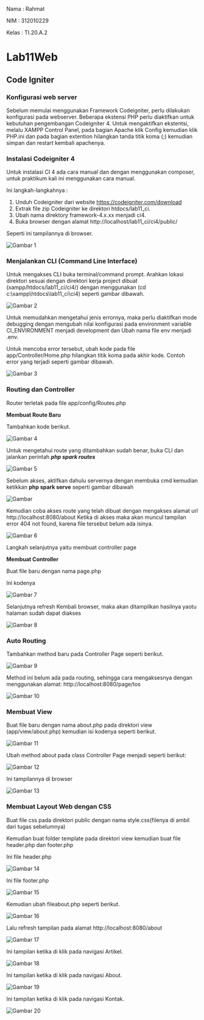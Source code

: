 Nama : Rahmat

NIM : 312010229

Kelas : TI.20.A.2

# Lab11Web

## Code Igniter

### Konfigurasi web server

Sebelum memulai menggunakan Framework Codeigniter, perlu dilakukan konfigurasi
pada webserver. Beberapa ekstensi PHP perlu diaktifkan untuk kebutuhan
pengembangan Codeigniter 4.
Untuk mengaktifkan ekstentsi, melalu XAMPP Control Panel, pada bagian
Apache klik Config kemudian klik PHP.ini dan pada bagian extention hilangkan tanda titik koma (;) kemudian simpan dan restart kembali apachenya.

### Instalasi Codeigniter 4

Untuk instalasi CI 4 ada cara manual dan dengan menggunakan composer, untuk praktikum kali ini menggunakan cara manual.

Ini langkah-langkahnya :

1. Unduh Codeigniter dari website https://codeigniter.com/download
2. Extrak file zip Codeigniter ke direktori htdocs/lab11_ci.
3. Ubah nama direktory framework-4.x.xx menjadi ci4.
4. Buka browser dengan alamat http://localhost/lab11_ci/ci4/public/

Seperti ini tampilannya di browser.

![Gambar 1](screenshot/ss1a.PNG)

### Menjalankan CLI (Command Line Interface)

Untuk mengakses CLI buka terminal/command prompt. Arahkan lokasi direktori sesuai dengan direktori kerja project dibuat
(xampp/htdocs/lab11_ci/ci4/) dengan menggunakan (cd c:\xampp\htdocs\lab11_ci\ci4) seperti gambar dibawah.

![Gambar 2](screenshot/ss1b.png)

Untuk memudahkan mengetahui jenis errornya, maka perlu diaktifkan mode debugging dengan mengubah nilai konfigurasi
pada environment variable CI_ENVIRONMENT menjadi development dan Ubah nama file env menjadi .env.

Untuk mencoba error tersebut, ubah kode pada file app/Controller/Home.php hilangkan titik koma pada akhir kode. Contoh error yang terjadi seperti gambar dibawah.

![Gambar 3](screenshot/ss1c.png)

### Routing dan Controller

Router terletak pada file app/config/Routes.php

**Membuat Route Baru**

Tambahkan kode berikut.

![Gambar 4](screenshot/ss2a.png)

Untuk mengetahui route yang ditambahkan sudah benar, buka CLI dan jalankan perintah **_php spark routes_**

![Gambar 5](screenshot/ss2b.png)

Sebelum akses, aktifkan dahulu servernya dengan membuka cmd kemudian ketikkan **php spark serve** seperti gambar dibawah

![Gambar](screenshot/sserver.png)

Kemudian coba akses route yang telah dibuat dengan mengakses alamat url http://localhost:8080/about Ketika di akses maka akan muncul tampilan error 404 not found, karena file tersebut belum ada isinya.

![Gambar 6](screenshot/ss2c.png)

Langkah selanjutnya yaitu membuat controller page

**Membuat Controller**

Buat file baru dengan nama page.php

Ini kodenya

![Gambar 7](screenshot/ss3a.png)

Selanjutnya refresh Kembali browser, maka akan ditampilkan hasilnya yaotu halaman
sudah dapat diakses

![Gambar 8](screenshot/ss3b.png)

### Auto Routing

Tambahkan method baru pada Controller Page seperti berikut.

![Gambar 9](screenshot/ss4a.png)

Method ini belum ada pada routing, sehingga cara mengaksesnya dengan menggunakan
alamat: http://localhost:8080/page/tos

![Gambar 10](screenshot/ss4b.png)

### Membuat View

Buat file baru dengan nama about.php pada direktori view (app/view/about.php) kemudian isi
kodenya seperti berikut.

![Gambar 11](screenshot/ss5a.png)

Ubah method about pada class Controller Page menjadi seperti berikut:

![Gambar 12](screenshot/ss5b.png)

Ini tampilannya di browser

![Gambar 13](screenshot/ss5c.png)

### Membuat Layout Web dengan CSS

Buat file css pada direktori public dengan nama style.css(filenya di ambil dari tugas sebelumnya)

Kemudian buat folder template pada direktori view kemudian buat file header.php dan
footer.php

Ini file header.php

![Gambar 14](screenshot/ss6a.png)

Ini file footer.php

![Gambar 15](screenshot/ss6b.png)

Kemudian ubah fileabout.php seperti berikut.

![Gambar 16](screenshot/ss6c.png)

Lalu refresh tampilan pada alamat http://localhost:8080/about

![Gambar 17](screenshot/ss6d.png)

Ini tampilan ketika di klik pada navigasi Artikel.

![Gambar 18](screenshot/ss6e.png)

Ini tampilan ketika di klik pada navigasi About.

![Gambar 19](screenshot/ss6f.png)

Ini tampilan ketika di klik pada navigasi Kontak.

![Gambar 20](screenshot/ss6g.png)
